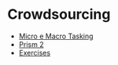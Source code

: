 # Crowdsourcing



* [Micro e Macro Tasking](crowdsourcing/crowdsourcing.md)
* [Prism 2](strumenti-per-geospatial-analysis/page-2.md)
* [Exercises](crowdsourcing/exercises.md)
